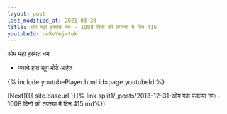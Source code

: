 ```yaml
---
layout: post
last_modified_at: 2021-03-30
title: ओम महा हस्थत नमः - 1008 दिनों की तपस्या में दिन 416
youtubeId: cw5vYejwtek
---
```

 
 
 ओम महा हस्थत नमः  
 
 -  ज्याचे हात खूप मोठे आहेत 
 
  
 
  
 
 
 
 
 
 


{% include youtubePlayer.html id=page.youtubeId %}
 
[Next]({{ site.baseurl }}{% link  split1/_posts/2013-12-31-ओम महा पडल्या नमः - 1008 दिनों की तपस्या में दिन 415.md%})
 
